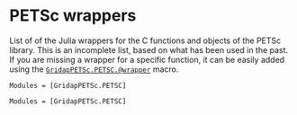 
# PETSc wrappers

List of of the Julia wrappers for the C functions and objects of the PETSc library. This is an incomplete list, based on what has been used in the past. If you are missing a wrapper for a specific function, it can be easily added using the [`GridapPETSc.PETSC.@wrapper`](@ref) macro.

```@index
Modules = [GridapPETSc.PETSC]
```

```@autodocs
Modules = [GridapPETSc.PETSC]
```
